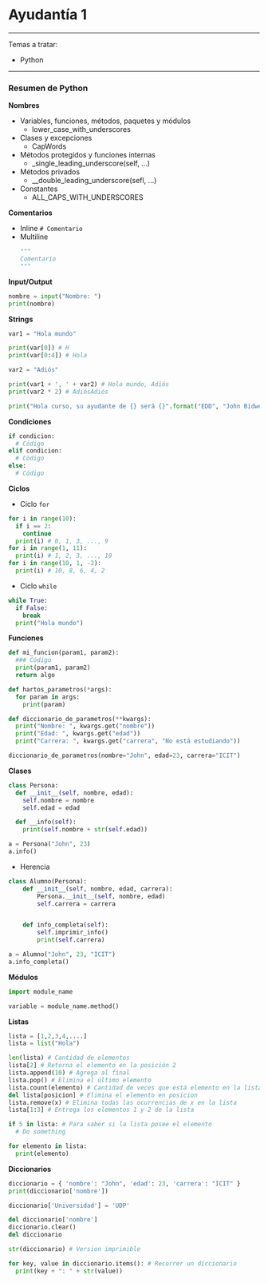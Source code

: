 # Ayudantía 1
---

Temas a tratar:
* Python

***

### Resumen de Python

**Nombres**

* Variables, funciones, métodos, paquetes y módulos
  - lower_case_with_underscores
* Clases y excepciones
  - CapWords
* Métodos protegidos y funciones internas
  - _single_leading_underscore(self, ...)
* Métodos privados
  - __double_leading_underscore(sefl, ...)
* Constantes
  - ALL_CAPS_WITH_UNDERSCORES

**Comentarios**

* Inline
  `# Comentario`
* Multiline
  ```Python
  """
  Comentario
  """
  ```

**Input/Output**

```python
nombre = input("Nombre: ")
print(nombre)
```

**Strings**

```python
var1 = "Hola mundo"

print(var[0]) # H
print(var[0:4]) # Hola

var2 = "Adiós"

print(var1 + ', ' + var2) # Hola mundo, Adiós
print(var2 * 2) # AdiósAdiós

print("Hola curso, su ayudante de {} será {}".format("EDD", "John Bidwell"))
```

**Condiciones**

```python
if condicion:
  # Código
elif condicion:
  # Código
else:
  # Código
```

**Ciclos**

* Ciclo `for`

```python
for i in range(10):
  if i == 2:
    continue
  print(i) # 0, 1, 3, ..., 9
for i in range(1, 11):
  print(i) # 1, 2, 3, ..., 10
for i in range(10, 1, -2):
  print(i) # 10, 8, 6, 4, 2
```

* Ciclo `while`

```python
while True:
  if False:
    break
  print("Hola mundo")
```

**Funciones**

```python
def mi_funcion(param1, param2):
  ### Código
  print(param1, param2)
  return algo
```

```python
def hartos_parametros(*args):
  for param in args:
    print(param)
```

```python
def diccionario_de_parametros(**kwargs):
  print("Nombre: ", kwargs.get("nombre"))
  print("Edad: ", kwargs.get("edad"))
  print("Carrera: ", kwargs.get("carrera", "No está estudiando"))

diccionario_de_parametros(nombre="John", edad=23, carrera="ICIT")
```

**Clases**

```python
class Persona:
  def __init__(self, nombre, edad):
    self.nombre = nombre
    self.edad = edad

  def __info(self):
    print(self.nombre + str(self.edad))

a = Persona("John", 23)
a.info()
```

* Herencia

```python
class Alumno(Persona):
    def __init__(self, nombre, edad, carrera):
        Persona.__init__(self, nombre, edad)
        self.carrera = carrera


    def info_completa(self):
        self.imprimir_info()
        print(self.carrera)

a = Alumno("John", 23, "ICIT")
a.info_completa()
```

**Módulos**

```python
import module_name

variable = module_name.method()
```

**Listas**

```Python
lista = [1,2,3,4,....]
lista = list("Hola")

len(lista) # Cantidad de elementos
lista[2] # Retorna el elemento en la posición 2
lista.append(10) # Agrega al final
lista.pop() # Elimina el último elemento
lista.count(elemento) # Cantidad de veces que está elemento en la lista
del lista[posicion] # Elimina el elemento en posicion
lista.remove(x) # Elimina todas las ocurrencias de x en la lista
lista[1:3] # Entrega los elementos 1 y 2 de la lista

if 5 in lista: # Para saber si la lista posee el elemento
  # Do something

for elemento in lista:
  print(elemento)
```


**Diccionarios**

```python
diccionario = { 'nombre': "John", 'edad': 23, 'carrera': "ICIT" }
print(diccionario['nombre'])

diccionario['Universidad'] = 'UDP'

del diccionario['nombre']
diccionario.clear()
del diccionario

str(diccionario) # Version imprimible

for key, value in diccionario.items(): # Recorrer un diccionario
  print(key + ": " + str(value))
```

